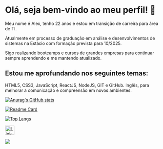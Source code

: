 
# Olá, seja bem-vindo ao meu perfil! 👋


Meu nome é Alex, tenho 22 anos e estou em transição de carreira para área de TI.

Atualmente em processo de graduação em análise e desenvolvimentos de sistemas na Estácio com formação prevista para 10/2025.

Sigo realizando bootcamps e cursos de grandes empresas para continuar sempre aprendendo e me mantendo atualizado. 


## Estou me aprofundando nos seguintes temas: 
HTML5, CSS3, JavaScript, ReactJS, NodeJS, GIT e GitHub.
Inglês, para melhorar a comunicação e compreensão em novos ambientes.


[![Anurag's GitHub stats](https://github-readme-stats.vercel.app/api?username=alexjjunio&show_icons=true&theme=light)](https://github.com/AlexJjunio)


[![Readme Card](https://github-readme-stats.vercel.app/api/pin/?username=alexjjunio&repo=lofi-sounds&theme=light)](https://github.com/AlexJjunio)

[![Top Langs](https://github-readme-stats.vercel.app/api/top-langs/?username=alexjjunio&layout=compact)](https://github.com/AlexJjunio)


[<img src='https://img.shields.io/badge/LinkedIn-0077B5?style=for-the-badge&logo=linkedin&logoColor=white' alt='Linkedin' height='30'>](https://www.linkedin.com/in/alexjjunio/)

  <a href="https://www.instagram.com/alex_jjunio" target="_blank"><img src="https://img.shields.io/badge/-Instagram-%23E4405F?style=for-the-badge&logo=instagram&logoColor=white" target="_blank"></a>
